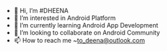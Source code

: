 - 👋 Hi, I’m #DHEENA
- 👀 I’m interested in Android Platform
- 🌱 I’m currently learning Android App Development
- 💞️ I’m looking to collaborate on Android Community
- 📫 How to reach me ~to_deena@outlook.com

<!---
D-E-E-N-A-G-I-T/D-E-E-N-A-G-I-T is a ✨ special ✨ repository because its `README.md` (this file) appears on your GitHub profile.
You can click the Preview link to take a look at your changes.
--->
